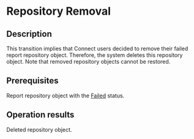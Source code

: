 # Repository Removal
## Description
This transition implies that Connect users decided to remove their failed report repository object. Therefore, the system deletes this repository object. Note that removed repository objects cannot be restored.
## Prerequisites
Report repository object with the [Failed](s-c-failed.html) status.
## Operation results
Deleted repository object.

